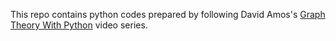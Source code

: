 This repo contains python codes prepared by following David Amos's [Graph Theory With Python](https://www.youtube.com/playlist?list=PLLIPpKeh9v3ZFEHvNd5xqUrCkqLgXnekL) video series.
